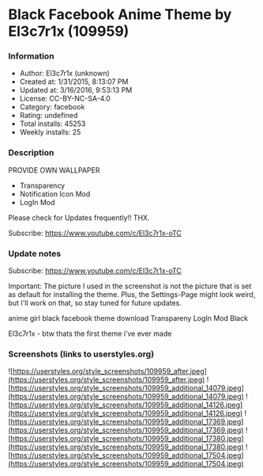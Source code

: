 # Black Facebook Anime Theme by El3c7r1x (109959)

### Information
- Author: El3c7r1x (unknown)
- Created at: 1/31/2015, 8:13:07 PM
- Updated at: 3/16/2016, 9:53:13 PM
- License:  CC-BY-NC-SA-4.0
- Category: facebook
- Rating: undefined
- Total installs: 45253
- Weekly installs: 25


### Description
PROVIDE OWN WALLPAPER
- Transparency
- Notification Icon Mod
- LogIn Mod

Please check for Updates frequently!! THX.

Subscribe: https://www.youtube.com/c/El3c7r1x-oTC

### Update notes
Subscribe: https://www.youtube.com/c/El3c7r1x-oTC

Important:
The picture I used in the screenshot is not the picture that is set as default for installing the theme.
Plus, the Settings-Page might look weird, but I'll work on that, so stay tuned for future updates.

anime girl black facebook theme download
Transpareny
LogIn
Mod
Black

El3c7r1x - btw thats the first theme i've ever made

### Screenshots (links to userstyles.org)
![https://userstyles.org/style_screenshots/109959_after.jpeg](https://userstyles.org/style_screenshots/109959_after.jpeg)
![https://userstyles.org/style_screenshots/109959_additional_14079.jpeg](https://userstyles.org/style_screenshots/109959_additional_14079.jpeg)
![https://userstyles.org/style_screenshots/109959_additional_14126.jpeg](https://userstyles.org/style_screenshots/109959_additional_14126.jpeg)
![https://userstyles.org/style_screenshots/109959_additional_17369.jpeg](https://userstyles.org/style_screenshots/109959_additional_17369.jpeg)
![https://userstyles.org/style_screenshots/109959_additional_17380.jpeg](https://userstyles.org/style_screenshots/109959_additional_17380.jpeg)
![https://userstyles.org/style_screenshots/109959_additional_17504.jpeg](https://userstyles.org/style_screenshots/109959_additional_17504.jpeg)

